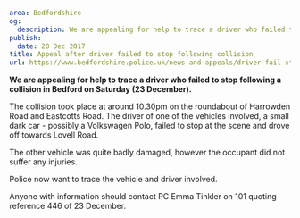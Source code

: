 ```yaml
area: Bedfordshire
og:
  description: We are appealing for help to trace a driver who failed to stop following a collision in Bedford on Saturday (23 December).
publish:
  date: 28 Dec 2017
title: Appeal after driver failed to stop following collision
url: https://www.bedfordshire.police.uk/news-and-appeals/driver-fail-stop-bedford
```

**We are appealing for help to trace a driver who failed to stop following a collision in Bedford on Saturday (23 December).**

The collision took place at around 10.30pm on the roundabout of Harrowden Road and Eastcotts Road. The driver of one of the vehicles involved, a small dark car - possibly a Volkswagen Polo, failed to stop at the scene and drove off towards Lovell Road.

The other vehicle was quite badly damaged, however the occupant did not suffer any injuries.

Police now want to trace the vehicle and driver involved.

Anyone with information should contact PC Emma Tinkler on 101 quoting reference 446 of 23 December.
